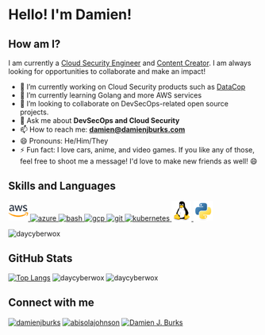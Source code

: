 # Hello! I'm Damien!

How am I?
---

I am currently a [Cloud Security Engineer](https://www.linkedin.com/in/damien-burks-445650a6/) and [Content Creator](https://www.damienjburks.com/). I am always looking for opportunities to collaborate and make an impact!

- 🔭 I’m currently working on Cloud Security products such as [DataCop](https://github.com/damienjburks/DataCop)
- 🌱 I’m currently learning Golang and more AWS services
- 👯 I’m looking to collaborate on DevSecOps-related open source projects.
- 💬 Ask me about **DevSecOps and Cloud Security**
- 📫 How to reach me: **damien@damienjburks.com**
- 😄 Pronouns: He/Him/They
- ⚡ Fun fact: I love cars, anime, and video games. If you like any of those, feel free to shoot me a message! I'd love to make new friends as well! 😄

Skills and Languages
---
<a href="https://aws.amazon.com" target="_blank" rel="noreferrer"> <img src="https://raw.githubusercontent.com/devicons/devicon/master/icons/amazonwebservices/amazonwebservices-original-wordmark.svg" alt="aws" width="40" height="40"/> </a> <a href="https://azure.microsoft.com/en-in/" target="_blank" rel="noreferrer"> <img src="https://www.vectorlogo.zone/logos/microsoft_azure/microsoft_azure-icon.svg" alt="azure" width="40" height="40"/> </a> <a href="https://www.gnu.org/software/bash/" target="_blank" rel="noreferrer"> <img src="https://www.vectorlogo.zone/logos/gnu_bash/gnu_bash-icon.svg" alt="bash" width="40" height="40"/> </a> <a href="https://cloud.google.com" target="_blank" rel="noreferrer"> <img src="https://www.vectorlogo.zone/logos/google_cloud/google_cloud-icon.svg" alt="gcp" width="40" height="40"/> </a> <a href="https://git-scm.com/" target="_blank" rel="noreferrer"> <img src="https://www.vectorlogo.zone/logos/git-scm/git-scm-icon.svg" alt="git" width="40" height="40"/> </a> <a href="https://kubernetes.io" target="_blank" rel="noreferrer"> <img src="https://www.vectorlogo.zone/logos/kubernetes/kubernetes-icon.svg" alt="kubernetes" width="40" height="40"/> </a> <a href="https://www.linux.org/" target="_blank" rel="noreferrer"> <img src="https://raw.githubusercontent.com/devicons/devicon/master/icons/linux/linux-original.svg" alt="linux" width="40" height="40"/> </a> <a href="https://www.python.org" target="_blank" rel="noreferrer"> <img src="https://raw.githubusercontent.com/devicons/devicon/master/icons/python/python-original.svg" alt="python" width="40" height="40"/> </a> </p>
<img src="https://github-readme-stats.vercel.app/api/top-langs?username=daycyberwox&show_icons=true&locale=en&layout=compact" alt="daycyberwox" />

GitHub Stats
---
[![Top Langs](https://github-readme-stats.vercel.app/api/top-langs/?username=damienjburks&layout=compact&text_color=daf7dc&bg_color=151515)](https://github.com/damienjburks/github-readme-stats)
<img src="https://github-readme-stats.vercel.app/api?username=daycyberwox&show_icons=true&locale=en" alt="daycyberwox" />
<img src="https://github-readme-streak-stats.herokuapp.com/?user=daycyberwox&" alt="daycyberwox" />

Connect with me
---
<a href="https://twitter.com/damienjburks" target="blank"><img align="center" src="https://raw.githubusercontent.com/rahuldkjain/github-profile-readme-generator/master/src/images/icons/Social/twitter.svg" alt="damienjburks" height="30" width="40" /></a>
<a href="https://www.linkedin.com/in/damien-burks-445650a6" target="blank"><img align="center" src="https://raw.githubusercontent.com/rahuldkjain/github-profile-readme-generator/master/src/images/icons/Social/linked-in-alt.svg" alt="abisolajohnson" height="30" width="40" /></a>
<a href="https://www.youtube.com/channel/UCOSYuY_e_r5GtVdlCVwY83Q" target="blank"><img align="center" src="https://raw.githubusercontent.com/rahuldkjain/github-profile-readme-generator/master/src/images/icons/Social/youtube.svg" alt="Damien J. Burks" height="30" width="40" /></a>
